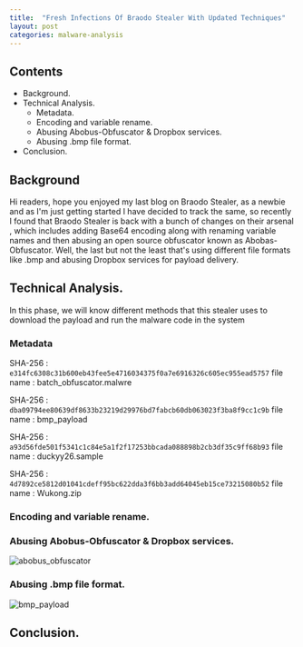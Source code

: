 ```yaml
---
title:  "Fresh Infections Of Braodo Stealer With Updated Techniques"
layout: post
categories: malware-analysis
---
```


## Contents

- Background.
- Technical Analysis.
    - Metadata.
    - Encoding and variable rename.
    - Abusing Abobus-Obfuscator & Dropbox services.
    - Abusing .bmp file format.
- Conclusion.

## Background


Hi readers, hope you enjoyed my last blog on Braodo Stealer, as a newbie and as I'm just getting started I have decided to track the same, so recently I found that Braodo Stealer is back with a bunch of changes on their arsenal , which includes adding Base64 encoding along with renaming variable names and then abusing an open source obfuscator known as Abobas-Obfuscator. Well, the last but not the least that's using different file formats like .bmp and abusing Dropbox services for payload delivery.

## Technical Analysis.

In this phase, we will know different methods that this stealer uses to download the payload and run the malware code in the system

### Metadata

SHA-256 : `e314fc6308c31b600eb43fee5e4716034375f0a7e6916326c605ec955ead5757`
file name : batch_obfuscator.malwre

SHA-256 : `dba09794ee80639df8633b23219d29976bd7fabcb60db063023f3ba8f9cc1c9b`
file name : bmp_payload

SHA-256 : `a93d56fde501f5341c1c84e5a1f2f17253bbcada088898b2cb3df35c9ff68b93`
file name : duckyy26.sample

SHA-256 : `4d7892ce5812d01041cdeff95bc622dda3f6bb3add64045eb15ce73215080b52`
file name : Wukong.zip

### Encoding and variable rename.

### Abusing Abobus-Obfuscator & Dropbox services.
![abobus_obfuscator](https://github.com/user-attachments/assets/e0e1974e-1726-4b61-b109-54c0b6b6ed02)

### Abusing .bmp file format.

![bmp_payload](https://github.com/user-attachments/assets/1210ec36-f690-4c52-b7b8-39f1a72bd935)

## Conclusion.



